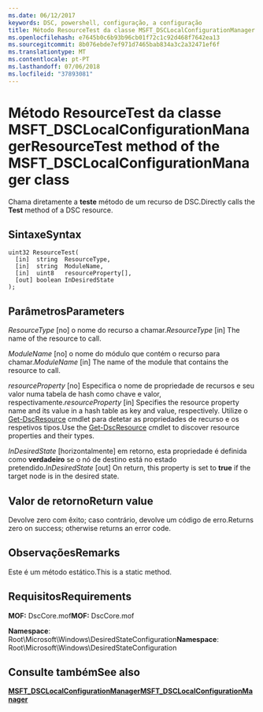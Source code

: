 ```yaml
---
ms.date: 06/12/2017
keywords: DSC, powershell, configuração, a configuração
title: Método ResourceTest da classe MSFT_DSCLocalConfigurationManager
ms.openlocfilehash: e7645b0c6b93b96cb01f72c1c92d468f7642ea13
ms.sourcegitcommit: 8b076ebde7ef971d7465bab834a3c2a32471ef6f
ms.translationtype: MT
ms.contentlocale: pt-PT
ms.lasthandoff: 07/06/2018
ms.locfileid: "37893081"
---
```

# <a name="resourcetest-method-of-the-msftdsclocalconfigurationmanager-class"></a><span data-ttu-id="fbfc8-103">Método ResourceTest da classe MSFT_DSCLocalConfigurationManager</span><span class="sxs-lookup"><span data-stu-id="fbfc8-103">ResourceTest method of the MSFT_DSCLocalConfigurationManager class</span></span>

<span data-ttu-id="fbfc8-104">Chama diretamente a **teste** método de um recurso de DSC.</span><span class="sxs-lookup"><span data-stu-id="fbfc8-104">Directly calls the **Test** method of a DSC resource.</span></span>

## <a name="syntax"></a><span data-ttu-id="fbfc8-105">Sintaxe</span><span class="sxs-lookup"><span data-stu-id="fbfc8-105">Syntax</span></span>

```mof
uint32 ResourceTest(
  [in]  string  ResourceType,
  [in]  string  ModuleName,
  [in]  uint8   resourceProperty[],
  [out] boolean InDesiredState
);
```

## <a name="parameters"></a><span data-ttu-id="fbfc8-106">Parâmetros</span><span class="sxs-lookup"><span data-stu-id="fbfc8-106">Parameters</span></span>

<span data-ttu-id="fbfc8-107">*ResourceType* \[no\] o nome do recurso a chamar.</span><span class="sxs-lookup"><span data-stu-id="fbfc8-107">*ResourceType* \[in\] The name of the resource to call.</span></span>

<span data-ttu-id="fbfc8-108">*ModuleName* \[no\] o nome do módulo que contém o recurso para chamar.</span><span class="sxs-lookup"><span data-stu-id="fbfc8-108">*ModuleName* \[in\] The name of the module that contains the resource to call.</span></span>

<span data-ttu-id="fbfc8-109">*resourceProperty* \[no\] Especifica o nome de propriedade de recursos e seu valor numa tabela de hash como chave e valor, respectivamente.</span><span class="sxs-lookup"><span data-stu-id="fbfc8-109">*resourceProperty* \[in\] Specifies the resource property name and its value in a hash table as key and value, respectively.</span></span> <span data-ttu-id="fbfc8-110">Utilize o [Get-DscResource](/powershell/module/PSDesiredStateConfiguration/Get-DscResource) cmdlet para detetar as propriedades de recurso e os respetivos tipos.</span><span class="sxs-lookup"><span data-stu-id="fbfc8-110">Use the [Get-DscResource](/powershell/module/PSDesiredStateConfiguration/Get-DscResource) cmdlet to discover resource properties and their types.</span></span>

<span data-ttu-id="fbfc8-111">*InDesiredState* \[horizontalmente\] em retorno, esta propriedade é definida como **verdadeiro** se o nó de destino está no estado pretendido.</span><span class="sxs-lookup"><span data-stu-id="fbfc8-111">*InDesiredState* \[out\] On return, this property is set to **true** if the target node is in the desired state.</span></span>

## <a name="return-value"></a><span data-ttu-id="fbfc8-112">Valor de retorno</span><span class="sxs-lookup"><span data-stu-id="fbfc8-112">Return value</span></span>

<span data-ttu-id="fbfc8-113">Devolve zero com êxito; caso contrário, devolve um código de erro.</span><span class="sxs-lookup"><span data-stu-id="fbfc8-113">Returns zero on success; otherwise returns an error code.</span></span>

## <a name="remarks"></a><span data-ttu-id="fbfc8-114">Observações</span><span class="sxs-lookup"><span data-stu-id="fbfc8-114">Remarks</span></span>

<span data-ttu-id="fbfc8-115">Este é um método estático.</span><span class="sxs-lookup"><span data-stu-id="fbfc8-115">This is a static method.</span></span>

## <a name="requirements"></a><span data-ttu-id="fbfc8-116">Requisitos</span><span class="sxs-lookup"><span data-stu-id="fbfc8-116">Requirements</span></span>

<span data-ttu-id="fbfc8-117">**MOF:** DscCore.mof</span><span class="sxs-lookup"><span data-stu-id="fbfc8-117">**MOF:** DscCore.mof</span></span>

<span data-ttu-id="fbfc8-118">**Namespace**: Root\Microsoft\Windows\DesiredStateConfiguration</span><span class="sxs-lookup"><span data-stu-id="fbfc8-118">**Namespace**: Root\Microsoft\Windows\DesiredStateConfiguration</span></span>

## <a name="see-also"></a><span data-ttu-id="fbfc8-119">Consulte também</span><span class="sxs-lookup"><span data-stu-id="fbfc8-119">See also</span></span>

[<span data-ttu-id="fbfc8-120">**MSFT_DSCLocalConfigurationManager**</span><span class="sxs-lookup"><span data-stu-id="fbfc8-120">**MSFT_DSCLocalConfigurationManager**</span></span>](msft-dsclocalconfigurationmanager.md)